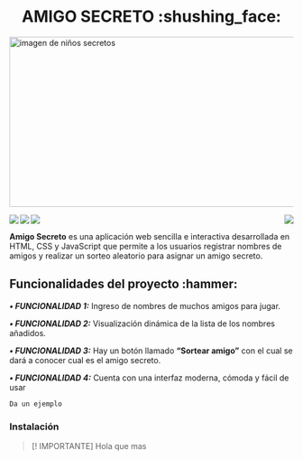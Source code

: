 <h1 align="center" > AMIGO SECRETO :shushing_face: </h1>
<img width="1047" height="301" alt="imagen de niños secretos" src="https://github.com/user-attachments/assets/d3b9477d-e6d6-42e4-a268-9a10841b01a4" />
<p >
  <img align="left" src="https://img.shields.io/badge/STATUS-CULMINADO-green"/>
  <img src="https://img.shields.io/github/stars/camilafernanda?style=social"/>
  <img align="right"src="https://img.shields.io/badge/npm-1.0.0-red"/>
  <img align="left"src="https://img.shields.io/badge/FINALIZACION-31/Julio/2025-blue"/>
</p>

**Amigo Secreto** es una aplicación web sencilla e interactiva desarrollada en HTML, CSS y JavaScript que permite a los usuarios registrar nombres de amigos y realizar un sorteo aleatorio para asignar un amigo secreto.

<h2>Funcionalidades del proyecto :hammer:</h2>

***• FUNCIONALIDAD 1:*** Ingreso de nombres de muchos amigos para jugar.

***• FUNCIONALIDAD 2:*** Visualización dinámica de la lista de los nombres añadidos.

***• FUNCIONALIDAD 3:*** Hay un botón llamado **“Sortear amigo”** con el cual se dará a conocer cual es el amigo secreto.

***• FUNCIONALIDAD 4:*** Cuenta con una interfaz moderna, cómoda y fácil de usar 

```
Da un ejemplo
```
### Instalación

> [! IMPORTANTE]
> Hola que mas
